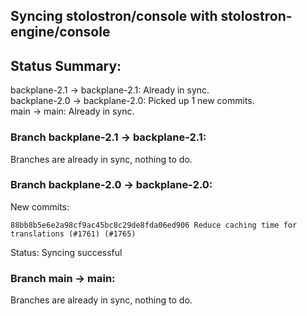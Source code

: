 ## Syncing stolostron/console with stolostron-engine/console

## Status Summary:

backplane-2.1 -> backplane-2.1: Already in sync.  
backplane-2.0 -> backplane-2.0: Picked up 1 new commits.  
main -> main: Already in sync.  

### Branch backplane-2.1 -> backplane-2.1:

Branches are already in sync, nothing to do.

### Branch backplane-2.0 -> backplane-2.0:

New commits:

```
88bb8b5e6e2a98cf9ac45bc8c29de8fda06ed906 Reduce caching time for translations (#1761) (#1765)
```

Status: Syncing successful

### Branch main -> main:

Branches are already in sync, nothing to do.
